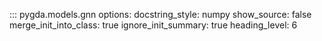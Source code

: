 ::: pygda.models.gnn
    options:
      docstring_style: numpy
      show_source: false
      merge_init_into_class: true
      ignore_init_summary: true
      heading_level: 6
